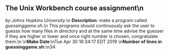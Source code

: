 ## The Unix Workbench course assignment\n
*by Johns Hopkins University.*\n
**Description**: make a program called *guessinggame.sh*.\n This programs should continuously ask the user to guesss how many files in directory and at the same time advise the guesser if they are higher or lower and once right number is chosen, congratulate them.\n
\n**Make Date**:\nTue Apr 30 16:34:17 EDT 2019
\n**Number of lines in guessinggame.sh:**\n34
